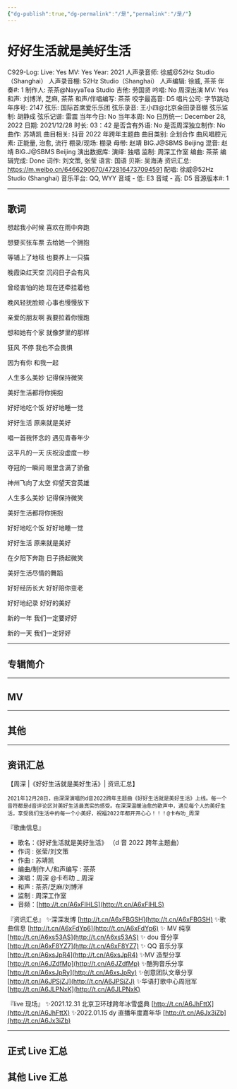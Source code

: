 ```yaml
---
{"dg-publish":true,"dg-permalink":"/是","permalink":"/是/"}
---
```



# 好好生活就是美好生活

C929-Log:
Live: Yes
MV: Yes
Year: 2021
人声录音师: 徐威@52Hz Studio（Shanghai）
人声录音棚: 52Hz Studio（Shanghai）
人声编辑: 徐威, 茶茶
伴奏#: 1
制作人: 茶茶@NayyaTea Studio
吉他: 劳国贤
吟唱: No
周深出演 MV: Yes
和声: 刘博洋, 芝麻, 茶茶
和声/伴唱编写: 茶茶
咬字最高音: D5
唱片公司: 字节跳动
年序号: 2147
弦乐: 国际首席爱乐乐团
弦乐录音: 王小四@北京金田录音棚
弦乐监制: 胡静成
弦乐记谱: 雷震
当年今日: No
当年本周: No
日历统一: December 28, 2022
日期: 2021/12/28
时长: 03：42
是否含有外语: No
是否周深独立制作: No
曲作: 苏靖凯
曲目相关: 抖音 2022 年跨年主题曲
曲目类别: 企划合作
曲风唱腔元素: 正能量, 治愈, 流行
棚录/现场: 棚录
母带: 赵靖 BIG.J@SBMS Beijing
混音: 赵靖 BIG.J@SBMS Beijing
演出数据库:
演绎: 独唱
监制: 周深工作室
编曲: 茶茶
编辑完成: Done
词作: 刘文策, 张莹
语言: 国语
贝斯: 吴海涛
资讯汇总: https://m.weibo.cn/6466290670/4728164737094591
配唱: 徐威@52Hz Studio (Shanghai)
音乐平台: QQ, WYY
音域 - 低: E3
音域 - 高: D5
音源版本#: 1

---

## 歌词

想起我小时候 喜欢在雨中奔跑

想要买张车票 去给她一个拥抱

等铺上了地毯 也要养上一只猫

晚霞染红天空 沉闷日子会有风

曾经害怕的她 现在还牵挂着他

晚风轻抚脸颊 心事也慢慢放下

亲爱的朋友啊 我要拉着你慢跑

想和她有个家 就像梦里的那样

狂风 不停 我也不会畏惧

因为有你 和我一起

人生多么美妙 记得保持微笑

美好生活都将你拥抱

好好地吃个饭 好好地睡一觉

好好生活 原来就是美好

唱一首我怀念的 遇见青春年少

这平凡的一天 庆祝没虚度一秒

夺冠的一瞬间 眼里含满了骄傲

神州飞向了太空 仰望天宫英雄

人生多么美妙 记得保持微笑

美好生活都将你拥抱

好好地吃个饭 好好地睡一觉

好好生活 原来就是美好

在夕阳下奔跑 日子扬起微笑

美好生活尽情的舞蹈

好好经历长大 好好陪你变老

好好地纪录 好好的美好

新的一年 我们一定要好好

新的一天 我们一定好好

---

## 专辑简介

---

## MV

---

## 其他

---

## 资讯汇总

【周深 |《好好生活就是美好生活》| 资讯汇总】

    2021年12月28日，由深深演唱的d音2022跨年主题曲《好好生活就是美好生活》上线。每一个音符都是d音评论区对美好生活最真实的感受。在深深温暖治愈的歌声中，遇见每个人的美好生活，享受我们生活中的每一个小美好，祝福2022年都开开心心！！！@卡布叻_周深

『歌曲信息』

- 歌名：《好好生活就是美好生活》
（d 音 2022 跨年主题曲）
- 作词 : 张莹/刘文策
- 作曲 : 苏靖凯
- 编曲/制作人/和声编写 : 茶茶
- 演唱：周深 @卡布叻 _ 周深
- 和声 : 茶茶/芝麻/刘博洋
- 监制 : 周深工作室
- 音频：[http://t.cn/A6xFlHLS](http://t.cn/A6xFlHLS)

『资讯汇总』
✨深深发博 [http://t.cn/A6xFBGSH](http://t.cn/A6xFBGSH)
✨歌曲信息 [http://t.cn/A6xFdYp6](http://t.cn/A6xFdYp6)
✨ MV 纯享 [http://t.cn/A6xs53AS](http://t.cn/A6xs53AS)
✨ dou 音分享 [http://t.cn/A6xF8YZ7](http://t.cn/A6xF8YZ7)
✨ QQ 音乐分享 [http://t.cn/A6xsJpR4](http://t.cn/A6xsJpR4)
✨MV 造型分享 [http://t.cn/A6JZdfMp](http://t.cn/A6JZdfMp)
✨酷狗音乐分享 [http://t.cn/A6xsJpRy](http://t.cn/A6xsJpRy)
✨创意团队文章分享 [http://t.cn/A6JPSjZJ](http://t.cn/A6JPSjZJ)
✨华语打歌中心周冠军 [http://t.cn/A6JLPNxK](http://t.cn/A6JLPNxK)

『live 现场』
✨2021.12.31 北京卫环球跨年冰雪盛典 [http://t.cn/A6JhFttX](http://t.cn/A6JhFttX)
✨2022.01.15 dy 直播年度嘉年华 [http://t.cn/A6Jx3iZb](http://t.cn/A6Jx3iZb)

---

## 正式 Live 汇总

## 其他 Live 汇总
